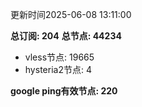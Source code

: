更新时间2025-06-08 13:11:00

**总订阅: 204**
**总节点: 44234**
- vless节点: 19665
- hysteria2节点: 4

**google ping有效节点: 220**
